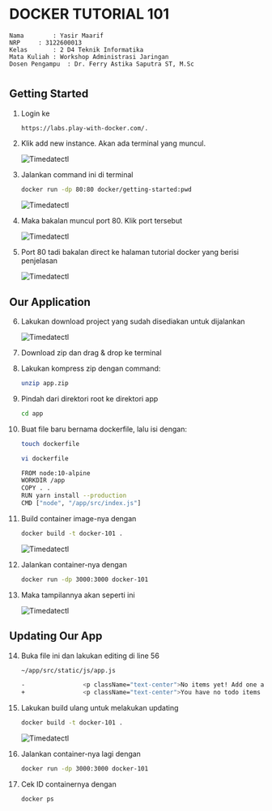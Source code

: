 # DOCKER TUTORIAL 101

    Nama		: Yasir Maarif
    NRP		: 3122600013
    Kelas		: 2 D4 Teknik Informatika
    Mata Kuliah	: Workshop Administrasi Jaringan
    Dosen Pengampu	: Dr. Ferry Astika Saputra ST, M.Sc

#

## Getting Started

1. Login ke

   ```bash
   https://labs.play-with-docker.com/.
   ```

2. Klik add new instance. Akan ada terminal yang muncul.

   ![Timedatectl](assets/de4930c0-af13-48ec-9aef-89024243f574.jpg)

3. Jalankan command ini di terminal

   ```bash
   docker run -dp 80:80 docker/getting-started:pwd
   ```

   ![Timedatectl](assets/a421aacc-cda4-4f80-a9f6-f38252312cad.jpg)

4. Maka bakalan muncul port 80. Klik port tersebut

   ![Timedatectl](assets/0f0dcbae-da9c-45a8-8dbf-07ab5729ffc3.jpg)

5. Port 80 tadi bakalan direct ke halaman tutorial docker yang berisi penjelasan

   ![Timedatectl](assets/c1bb9232-2bd1-4bc3-84e8-a17a2e2fad7d.jpg)

## Our Application

6. Lakukan download project yang sudah disediakan untuk dijalankan

   ![Timedatectl](assets/54768e1f-b46c-4430-85ae-27105dda8b12.jpg)

7. Download zip dan drag & drop ke terminal
8. Lakukan kompress zip dengan command:

   ```bash
   unzip app.zip
   ```

9. Pindah dari direktori root ke direktori app
   ```bash
   cd app
   ```
10. Buat file baru bernama dockerfile, lalu isi dengan:

    ```bash
    touch dockerfile
    ```

    ```bash
    vi dockerfile
    ```

    ```bash
    FROM node:10-alpine
    WORKDIR /app
    COPY . .
    RUN yarn install --production
    CMD ["node", "/app/src/index.js"]
    ```

11. Build container image-nya dengan

    ```bash
    docker build -t docker-101 .
    ```

    ![Timedatectl](assets/IMG-20240520-WA0002.jpg)

12. Jalankan container-nya dengan

    ```bash
    docker run -dp 3000:3000 docker-101
    ```

13. Maka tampilannya akan seperti ini

    ![Timedatectl](assets/IMG-20240520-WA0012.jpg)

## Updating Our App

14. Buka file ini dan lakukan editing di line 56

    ```bash
    ~/app/src/static/js/app.js
    ```

    ```bash
    -                <p className="text-center">No items yet! Add one above!</p>
    +                <p className="text-center">You have no todo items yet! Add one above!</p>
    ```

15. Lakukan build ulang untuk melakukan updating

    ```bash
    docker build -t docker-101 .
    ```

    ![Timedatectl](assets/IMG-20240520-WA0002.jpg)

16. Jalankan container-nya lagi dengan

    ```bash
    docker run -dp 3000:3000 docker-101
    ```

17. Cek ID containernya dengan

    ```bash
    docker ps
    ```
